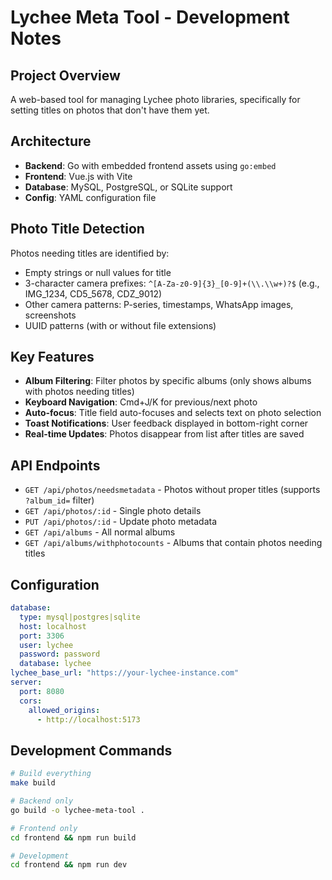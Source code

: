 # Lychee Meta Tool - Development Notes

## Project Overview
A web-based tool for managing Lychee photo libraries, specifically for setting titles on photos that don't have them yet.

## Architecture
- **Backend**: Go with embedded frontend assets using `go:embed`
- **Frontend**: Vue.js with Vite
- **Database**: MySQL, PostgreSQL, or SQLite support
- **Config**: YAML configuration file

## Photo Title Detection
Photos needing titles are identified by:
- Empty strings or null values for title
- 3-character camera prefixes: `^[A-Za-z0-9]{3}_[0-9]+(\\.\\w+)?$` (e.g., IMG_1234, CD5_5678, CDZ_9012)
- Other camera patterns: P-series, timestamps, WhatsApp images, screenshots
- UUID patterns (with or without file extensions)

## Key Features
- **Album Filtering**: Filter photos by specific albums (only shows albums with photos needing titles)
- **Keyboard Navigation**: Cmd+J/K for previous/next photo
- **Auto-focus**: Title field auto-focuses and selects text on photo selection
- **Toast Notifications**: User feedback displayed in bottom-right corner
- **Real-time Updates**: Photos disappear from list after titles are saved

## API Endpoints
- `GET /api/photos/needsmetadata` - Photos without proper titles (supports `?album_id=` filter)
- `GET /api/photos/:id` - Single photo details
- `PUT /api/photos/:id` - Update photo metadata
- `GET /api/albums` - All normal albums
- `GET /api/albums/withphotocounts` - Albums that contain photos needing titles

## Configuration
```yaml
database:
  type: mysql|postgres|sqlite
  host: localhost
  port: 3306
  user: lychee
  password: password
  database: lychee
lychee_base_url: "https://your-lychee-instance.com"
server:
  port: 8080
  cors:
    allowed_origins:
      - http://localhost:5173
```

## Development Commands
```bash
# Build everything
make build

# Backend only
go build -o lychee-meta-tool .

# Frontend only
cd frontend && npm run build

# Development
cd frontend && npm run dev
```